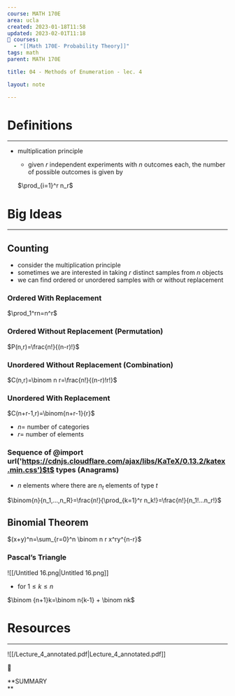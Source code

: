 ```yaml
---
course: MATH 170E
area: ucla
created: 2023-01-18T11:58
updated: 2023-02-01T11:18
📕 courses:
  - "[[Math 170E- Probability Theory]]"
tags: math
parent: MATH 170E

title: 04 - Methods of Enumeration - lec. 4

layout: note

---
```

# Definitions

---

- multiplication principle
    
    - given $r$﻿ independent experiments with $n$﻿ outcomes each, the number of possible outcomes is given by
    
    $\prod_{i=1}^r n_r$
    

# Big Ideas

---

## Counting

- consider the multiplication principle
- sometimes we are interested in taking $r$﻿ distinct samples from $n$﻿ objects
- we can find ordered or unordered samples with or without replacement

### Ordered With Replacement

$\prod_1^rn=n^r$

### Ordered Without Replacement (Permutation)

$P(n,r)=\frac{n!}{(n-r)!}$

### Unordered Without Replacement (Combination)

$C(n,r)=\binom n r=\frac{n!}{(n-r)!r!}$

### Unordered With Replacement

$C(n+r-1,r)=\binom{n+r-1}{r}$

- $n=$﻿ number of categories
- $r=$﻿ number of elements

### Sequence of @import url('https://cdnjs.cloudflare.com/ajax/libs/KaTeX/0.13.2/katex.min.css')$t$﻿ types (Anagrams)

- $n$﻿ elements where there are $n_t$﻿ elements of type $t$﻿

$\binom{n}{n_1,...,n_R}=\frac{n!}{\prod_{k=1}^r n_k!}=\frac{n!}{n_1!...n_r!}$

  

## Binomial Theorem

$(x+y)^n=\sum_{r=0}^n \binom n r x^ry^{n-r}$

### Pascal’s Triangle

![[/Untitled 16.png|Untitled 16.png]]

- for $1\le k\le n$﻿

$\binom {n+1}k=\binom n{k-1} + \binom nk$

# Resources

---

![[/Lecture_4_annotated.pdf|Lecture_4_annotated.pdf]]

  

📌

**SUMMARY  
**